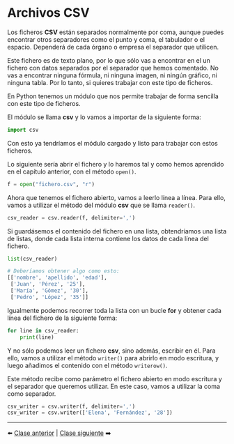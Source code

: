 # Archivos CSV

Los ficheros __CSV__ están separados normalmente por coma, aunque puedes encontrar otros separadores como el punto y coma, el tabulador o el espacio. Dependerá de cada órgano o empresa el separador que utilicen.

Este fichero es de texto plano, por lo que sólo vas a encontrar en el un fichero con datos separados por el separador que hemos comentado. No vas a encontrar ninguna fórmula, ni ninguna imagen, ni ningún gráfico, ni ninguna tabla. Por lo tanto, si quieres trabajar con este tipo de ficheros.

En Python tenemos un módulo que nos permite trabajar de forma sencilla con este tipo de ficheros.

El módulo se llama __csv__ y lo vamos a importar de la siguiente forma:

```Python
import csv
```

Con esto ya tendríamos el módulo cargado y listo para trabajar con estos ficheros.

Lo siguiente sería abrir el fichero y lo haremos tal y como hemos aprendido en el capítulo anterior, con el método ```open()```.

```Python
f = open("fichero.csv", "r")
```

Ahora que tenemos el fichero abierto, vamos a leerlo línea a línea. Para ello, vamos a utilizar el método del módulo __csv__ que se llama ```reader()```.

```Python
csv_reader = csv.reader(f, delimiter=',')
```

Si guardásemos el contenido del fichero en una lista, obtendríamos una lista de listas, donde cada lista interna contiene los datos de cada línea del fichero.

```Python
list(csv_reader)

# Deberíamos obtener algo como esto:
[['nombre', 'apellido', 'edad'],
 ['Juan', 'Pérez', '25'],
 ['María', 'Gómez', '30'],
 ['Pedro', 'López', '35']]
```

Igualmente podemos recorrer toda  la lista con un bucle __for__ y obtener cada línea del fichero de la siguiente forma:

```Python
for line in csv_reader:
    print(line)
```

Y no sólo podemos leer un fichero __csv__, sino además, escribir en él.  Para ello, vamos a utilizar el método ```writer()``` para abrirlo en modo escritura, y luego añadimos el contenido con el método ```writerow()```.

Este método recibe como parámetro el fichero abierto en modo escritura y el separador que queremos utilizar. En este caso, vamos a utilizar la coma como separador.

```Python
csv_writer = csv.writer(f, delimiter=',')
csv_writer = csv.writer(['Elena', 'Fernández', '28'])
```

***

⬅️ [Clase anterior](/21_Archivos/readme.md) | [Clase siguiente](/23_Archivos_JSON/readme.md) ➡️